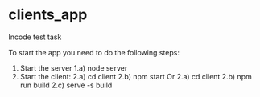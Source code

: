 # clients_app
Incode test task

To start the app you need to do the following steps:
1) Start the server
    1.a) node server
2) Start the client:
    2.a) cd client
    2.b) npm start
Or
    2.a) cd client
    2.b) npm run build
    2.c) serve -s build 
